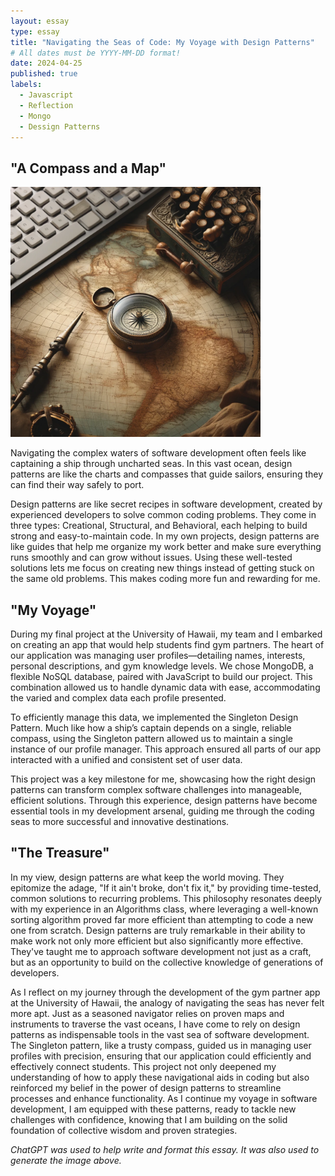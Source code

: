 ```yaml
---
layout: essay
type: essay
title: "Navigating the Seas of Code: My Voyage with Design Patterns"
# All dates must be YYYY-MM-DD format!
date: 2024-04-25
published: true
labels:
  - Javascript
  - Reflection
  - Mongo
  - Dessign Patterns
---
```


## "A Compass and a Map"

<img width="400px" 
     class="rounded float-start pe-4" 
     src="../img/navigating-the-seas.png" >

  Navigating the complex waters of software development often feels like captaining a ship through uncharted seas. In this vast ocean, design patterns are like the charts and compasses that guide sailors, ensuring they can find their way safely to port.

  Design patterns are like secret recipes in software development, created by experienced developers to solve common coding problems. They come in three types: Creational, Structural, and Behavioral, each helping to build strong and easy-to-maintain code. In my own projects, design patterns are like guides that help me organize my work better and make sure everything runs smoothly and can grow without issues. Using these well-tested solutions lets me focus on creating new things instead of getting stuck on the same old problems. This makes coding more fun and rewarding for me.

## "My Voyage" 

  During my final project at the University of Hawaii, my team and I embarked on creating an app that would help students find gym partners. The heart of our application was managing user profiles—detailing names, interests, personal descriptions, and gym knowledge levels. We chose MongoDB, a flexible NoSQL database, paired with JavaScript to build our project. This combination allowed us to handle dynamic data with ease, accommodating the varied and complex data each profile presented.

  To efficiently manage this data, we implemented the Singleton Design Pattern. Much like how a ship’s captain depends on a single, reliable compass, using the Singleton pattern allowed us to maintain a single instance of our profile manager. This approach ensured all parts of our app interacted with a unified and consistent set of user data.

  This project was a key milestone for me, showcasing how the right design patterns can transform complex software challenges into manageable, efficient solutions. Through this experience, design patterns have become essential tools in my development arsenal, guiding me through the coding seas to more successful and innovative destinations.

## "The Treasure"
  
  In my view, design patterns are what keep the world moving. They epitomize the adage, "If it ain't broke, don't fix it," by providing time-tested, common solutions to recurring problems. This philosophy resonates deeply with my experience in an Algorithms class, where leveraging a well-known sorting algorithm proved far more efficient than attempting to code a new one from scratch. Design patterns are truly remarkable in their ability to make work not only more efficient but also significantly more effective. They've taught me to approach software development not just as a craft, but as an opportunity to build on the collective knowledge of generations of developers.

  As I reflect on my journey through the development of the gym partner app at the University of Hawaii, the analogy of navigating the seas has never felt more apt. Just as a seasoned navigator relies on proven maps and instruments to traverse the vast oceans, I have come to rely on design patterns as indispensable tools in the vast sea of software development. The Singleton pattern, like a trusty compass, guided us in managing user profiles with precision, ensuring that our application could efficiently and effectively connect students. This project not only deepened my understanding of how to apply these navigational aids in coding but also reinforced my belief in the power of design patterns to streamline processes and enhance functionality. As I continue my voyage in software development, I am equipped with these patterns, ready to tackle new challenges with confidence, knowing that I am building on the solid foundation of collective wisdom and proven strategies.


_ChatGPT was used to help write and format this essay. It was also used to generate the image above._

  

